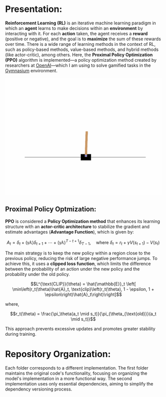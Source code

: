# Presentation:

**Reinforcement Learning (RL)** is an iterative machine learning paradigm in which an **agent** learns to make decisions within an **environment** by interacting with it. For each **action** taken, the agent receives a **reward** (positive or negative), and the goal is to **maximize** the sum of these rewards over time. There is a wide range of learning methods in the context of RL, such as policy-based methods, value-based methods, and hybrid methods (like actor-critic), among others. Here, the **Proximal Policy Optimization (PPO)** algorithm is implemented—a policy optimization method created by researchers at [OpenAI](https://openai.com/index/openai-baselines-ppo/)—which I am using to solve gamified tasks in the [Gymnasium](https://gymnasium.farama.org/) environment. 

![CartPole](agent_performance(CartPole-v1).gif)

## Proximal Policy Optmization:

**PPO** is considered a **Policy Optimization method** that enhances its learning structure with an **actor-critic architecture** to stabilize the gradient and estimate advantages (**Advantage Function**), which is given by:

$$A_t = \delta_t + (\gamma \lambda)\delta_{t+1} + \cdots + (\gamma \lambda)^{T-t+1}\delta_{T-1}, \quad \text{where } \delta_t = r_t + \gamma V(s_{t+1}) - V(s_t)$$

The main strategy is to keep the new policy within a region close to the previous policy, reducing the risk of large negative performance jumps. To achieve this, it uses a **clipped loss function**, which limits the difference between the probability of an action under the new policy and the probability under the old policy.

$$L^{\text{CLIP}}(\theta) = \hat{\mathbb{E}}_t \left[ \min\left(r_t(\theta)\hat{A}_t, \text{clip}\left(r_t(\theta), 1 - \epsilon, 1 + \epsilon\right)\hat{A}_t\right)\right]$$

where,

$$r_t(\theta) = \frac{\pi_\theta(a_t \mid s_t)}{\pi_{\theta_{\text{old}}}(a_t \mid s_t)}$$

This approach prevents excessive updates and promotes greater stability during training.


# Repository Organization:
Each folder corresponds to a different implementation. The first folder maintains the original code's functionality, focusing on organizing the model's implementation in a more functional way. The second implementation uses only essential dependencies, aiming to simplify the dependency versioning process.

